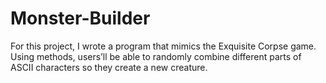 # Monster-Builder

For this project, I wrote a program that mimics the Exquisite Corpse game.
Using methods, users’ll be able to randomly combine different parts of ASCII characters so they create a new creature.
